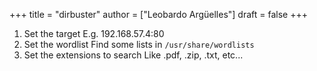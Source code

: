+++
title = "dirbuster"
author = ["Leobardo Argüelles"]
draft = false
+++

1.  Set the target
    E.g. 192.168.57.4:80
2.  Set the wordlist
    Find some lists in `/usr/share/wordlists`
3.  Set the extensions to search
    Like .pdf, .zip, .txt, etc...
